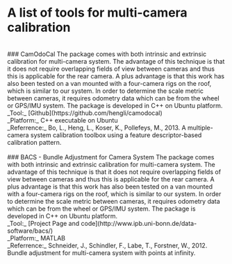 # A list of tools for multi-camera calibration
<br>
### CamOdoCal
The package comes with both intrinsic and extrinsic calibration for multi-camera system. The advantage of this technique is that it does not require overlapping fields of view between cameras and thus this is applicable for the rear camera. A plus advantage is that this work has also been tested on a van mounted with a four-camera rigs on the roof, which is similar to our system. In order to determine the scale metric between cameras, it requires odometry data which can be from the wheel or GPS/IMU system. The package is developed in C++ on Ubuntu platform.<br>
_Tool:_ [Github](https://github.com/hengli/camodocal)<br>
_Platform:_ C++ executable on Ubuntu<br>
_Referrence:_ Bo, L., Heng, L., Koser, K., Pollefeys, M., 2013. A multiple-camera system calibration toolbox using a feature descriptor-based calibration pattern.<br>
<br>
### BACS - Bundle Adjustment for Camera System
The package comes with both intrinsic and extrinsic calibration for multi-camera system. The advantage of this technique is that it does not require overlapping fields of view between cameras and thus this is applicable for the rear camera. A plus advantage is that this work has also been tested on a van mounted with a four-camera rigs on the roof, which is similar to our system. In order to determine the scale metric between cameras, it requires odometry data which can be from the wheel or GPS/IMU system. The package is developed in C++ on Ubuntu platform.<br>
_Tool:_ [Project Page and code](http://www.ipb.uni-bonn.de/data-software/bacs/)<br>
_Platform:_ MATLAB<br>
_Referrence:_ Schneider, J., Schindler, F., Labe, T., Forstner, W., 2012. Bundle adjustment for multi-camera system with points at infinity.<br>

